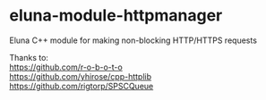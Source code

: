 # eluna-module-httpmanager
Eluna C++ module for making non-blocking HTTP/HTTPS requests

Thanks to:  
https://github.com/r-o-b-o-t-o  
https://github.com/yhirose/cpp-httplib  
https://github.com/rigtorp/SPSCQueue  
